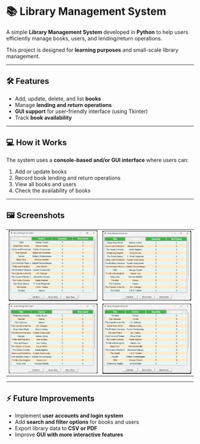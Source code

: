 # 📚 Library Management System

A simple **Library Management System** developed in **Python** to help users efficiently manage books, users, and lending/return operations.

This project is designed for **learning purposes** and small-scale library management.

---

## 🛠 Features

- Add, update, delete, and list **books**  
- Manage **lending and return operations**  
- **GUI support** for user-friendly interface (using Tkinter)  
- Track **book availability**

---

## 💻 How it Works

The system uses a **console-based and/or GUI interface** where users can:

1. Add or update books  
2. Record book lending and return operations  
3. View all books and users  
4. Check the availability of books  

---

## 🖼 Screenshots

<table>
<tr>
<td><img src="assets/image1.png" alt="Main Screen" width="250"></td>
<td><img src="assets/image2.png" alt="Book List" width="250"></td>
</tr>
<tr>
<td><img src="assets/image3.png" alt="User List" width="250"></td>
<td><img src="assets/image4.png" alt="Lending/Return" width="250"></td>
</tr>
</table>

---

## ⚡ Future Improvements

- Implement **user accounts and login system**  
- Add **search and filter options** for books and users  
- Export library data to **CSV or PDF**  
- Improve **GUI with more interactive features**
